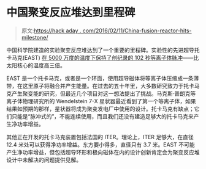 # 中国聚变反应堆达到里程碑

> 原文:[https://hack aday . com/2016/02/11/China-fusion-reactor-hits-milestone/](https://hackaday.com/2016/02/11/chinas-fusion-reactor-hits-milestone/)

中国科学院建造的实验聚变反应堆达到了一个重要的里程碑。实验性的先进超导托卡马克(EAST) [在 5000 万度的温度下保持了创纪录的 102 秒等离子体脉冲](http://english.ipp.cas.cn/rh/east/)——比太阳核心的温度高三倍。

EAST 是一个托卡马克，或者是一个环面，使用超导磁体将等离子体压缩成一条薄带，在这里原子将融合并产生能量。在过去的五十年里，大多数研究致力于托卡马克产生聚变能的研究，但最近几个项目对这一想法提出了挑战。马克斯·普朗克等离子体物理研究所的 Wendelstein 7-X 星状器最近看到了第一个等离子体，如果结果如预期的那样，星状器将成为聚变发电厂中使用的设计。托卡马克有缺点；它们只能是“脉冲式的”，不能连续使用，而且我们还没有建造足够大的托卡马克来产生净功率增益。

其他正在开发的托卡马克装置包括法国的 ITER。理论上，ITER 足够大，在直径 12.4 米处可以获得净功率增益。东方要小得多，直径只有 3.7 米。EAST 不可能产生净功率增益，但包括超导环形和极向磁体在内的设计创新肯定会为聚变反应堆设计中未解决的问题提供见解。
